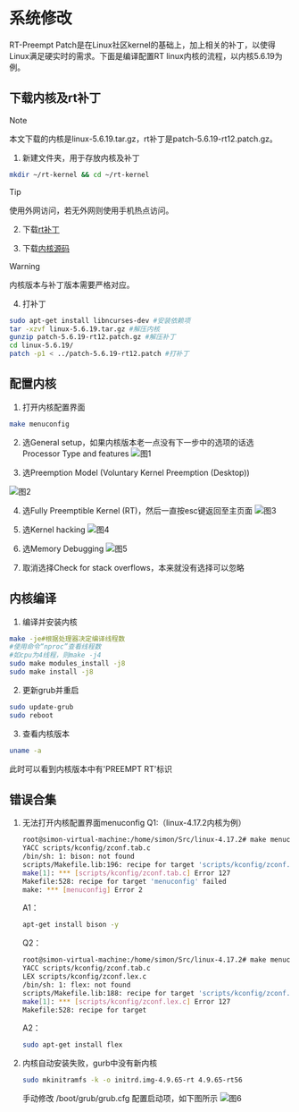 # 系统修改

RT-Preempt Patch是在Linux社区kernel的基础上，加上相关的补丁，以使得Linux满足硬实时的需求。下面是编译配置RT linux内核的流程，以内核5.6.19为例。

## 下载内核及rt补丁

> [!Note]
>
>本文下载的内核是linux-5.6.19.tar.gz，rt补丁是patch-5.6.19-rt12.patch.gz。

1. 新建文件夹，用于存放内核及补丁

```bash
mkdir ~/rt-kernel && cd ~/rt-kernel
```

> [!Tip]
>
>使用外网访问，若无外网则使用手机热点访问。

2. 下载[rt补丁](https://mirrors.edge.kernel.org/pub/linux/kernel/projects/rt/)

3. 下载[内核源码](https://mirrors.edge.kernel.org/pub/linux/kernel/v5.x/)

> [!Warning]
>
>内核版本与补丁版本需要严格对应。

4. 打补丁
```bash
sudo apt-get install libncurses-dev #安装依赖项
tar -xzvf linux-5.6.19.tar.gz #解压内核
gunzip patch-5.6.19-rt12.patch.gz #解压补丁
cd linux-5.6.19/
patch -p1 < ../patch-5.6.19-rt12.patch #打补丁
```

## 配置内核

1. 打开内核配置界面
```bash
make menuconfig
```

2. 选General setup，如果内核版本老一点没有下一步中的选项的话选Processor Type and features
![图1](https://ftp.bmp.ovh/imgs/2020/10/489e6a9ff0a684f1.png)

3. 选Preemption Model (Voluntary Kernel Preemption (Desktop))

![图2](https://ftp.bmp.ovh/imgs/2020/10/1b18aa2359246159.png)

4. 选Fully Preemptible Kernel (RT)，然后一直按esc键返回至主页面
![图3](https://ftp.bmp.ovh/imgs/2020/10/66924a6b92b55753.png)

5. 选Kernel hacking
![图4](https://ftp.bmp.ovh/imgs/2020/10/e1c825922419dbb8.png)

6. 选Memory Debugging
![图5](https://ftp.bmp.ovh/imgs/2020/10/4b59c4383bb00e15.png)

7. 取消选择Check for stack overflows，本来就没有选择可以忽略

## 内核编译

1. 编译并安装内核
```bash
make -je#根据处理器决定编译线程数
#使用命令“nproc”查看线程数
#如cpu为4线程，则make -j4
sudo make modules_install -j8
sudo make install -j8
```

2. 更新grub并重启
```bash
sudo update-grub
sudo reboot
```

3. 查看内核版本
```bash
uname -a
```

此时可以看到内核版本中有'PREEMPT RT'标识

## 错误合集

1. 无法打开内核配置界面menuconfig
    Q1:（linux-4.17.2内核为例）
    ```bash
    root@simon-virtual-machine:/home/simon/Src/linux-4.17.2# make menuconfig
    YACC scripts/kconfig/zconf.tab.c
    /bin/sh: 1: bison: not found
    scripts/Makefile.lib:196: recipe for target 'scripts/kconfig/zconf.tab.c' failed
    make[1]: *** [scripts/kconfig/zconf.tab.c] Error 127
    Makefile:528: recipe for target 'menuconfig' failed
    make: *** [menuconfig] Error 2
    ```
    A1：
    ```bash
    apt-get install bison -y
    ```
    Q2：
    ```bash
    root@simon-virtual-machine:/home/simon/Src/linux-4.17.2# make menuconfig
    YACC scripts/kconfig/zconf.tab.c
    LEX scripts/kconfig/zconf.lex.c
    /bin/sh: 1: flex: not found
    scripts/Makefile.lib:188: recipe for target 'scripts/kconfig/zconf.lex.c' failed
    make[1]: *** [scripts/kconfig/zconf.lex.c] Error 127
    Makefile:528: recipe for target
    ```
    A2：
    ```bash
    sudo apt-get install flex
    ```

2. 内核自动安装失败，gurb中没有新内核
    ```bash
    sudo mkinitramfs -k -o initrd.img-4.9.65-rt 4.9.65-rt56
    ```
    手动修改 /boot/grub/grub.cfg 配置启动项，如下图所示
    ![图6](https://ftp.bmp.ovh/imgs/2020/10/dfe1966801ccbc43.png)
